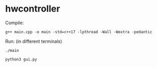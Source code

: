 # hwcontroller

Compile:

`g++ main.cpp -o main -std=c++17 -lpthread -Wall -Wextra -pedantic`

Run: (in different terminals)

`./main`

`python3 gui.py`
